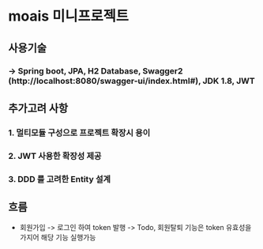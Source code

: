 # moais 미니프로젝트 

## 사용기술 
### -> Spring boot, JPA, H2 Database, Swagger2 (http://localhost:8080/swagger-ui/index.html#), JDK 1.8, JWT 

## 추가고려 사항 
### 1. 멀티모듈 구성으로 프로젝트 확장시 용이
### 2. JWT 사용한 확장성 제공
### 3. DDD 를 고려한 Entity 설계 

## 흐름 
- 회원가입 -> 로그인 하여 token 발행 -> Todo, 회원탈퇴 기능은 token 유효성을 가지어 해당 기능 실행가능


